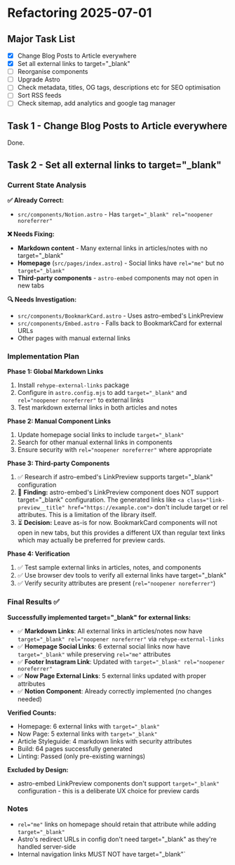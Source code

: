# Refactoring 2025-07-01

## Major Task List

- [x] Change Blog Posts to Article everywhere
- [x] Set all external links to target="\_blank"
- [ ] Reorganise components
- [ ] Upgrade Astro
- [ ] Check metadata, titles, OG tags, descriptions etc for SEO optimisation
- [ ] Sort RSS feeds
- [ ] Check sitemap, add analytics and google tag manager

## Task 1 - Change Blog Posts to Article everywhere

Done.

## Task 2 - Set all external links to target="\_blank"

### Current State Analysis

**✅ Already Correct:**

- `src/components/Notion.astro` - Has `target="_blank" rel="noopener noreferrer"`

**❌ Needs Fixing:**

- **Markdown content** - Many external links in articles/notes with no target="\_blank"
- **Homepage** (`src/pages/index.astro`) - Social links have `rel="me"` but no `target="_blank"`
- **Third-party components** - `astro-embed` components may not open in new tabs

**🔍 Needs Investigation:**

- `src/components/BookmarkCard.astro` - Uses astro-embed's LinkPreview
- `src/components/Embed.astro` - Falls back to BookmarkCard for external URLs
- Other pages with manual external links

### Implementation Plan

**Phase 1: Global Markdown Links**

1. Install `rehype-external-links` package
2. Configure in `astro.config.mjs` to add `target="_blank"` and `rel="noopener noreferrer"` to external links
3. Test markdown external links in both articles and notes

**Phase 2: Manual Component Links**

1. Update homepage social links to include `target="_blank"`
2. Search for other manual external links in components
3. Ensure security with `rel="noopener noreferrer"` where appropriate

**Phase 3: Third-party Components**

1. ✅ Research if astro-embed's LinkPreview supports target="\_blank" configuration
2. 📝 **Finding:** astro-embed's LinkPreview component does NOT support target="\_blank" configuration. The generated links like `<a class="link-preview__title" href="https://example.com">` don't include target or rel attributes. This is a limitation of the library itself.
3. ⏳ **Decision:** Leave as-is for now. BookmarkCard components will not open in new tabs, but this provides a different UX than regular text links which may actually be preferred for preview cards.

**Phase 4: Verification**

1. ✅ Test sample external links in articles, notes, and components
2. ✅ Use browser dev tools to verify all external links have target="\_blank"  
3. ✅ Verify security attributes are present (`rel="noopener noreferrer"`)

### Final Results ✅

**Successfully implemented target="_blank" for external links:**

- ✅ **Markdown Links**: All external links in articles/notes now have `target="_blank" rel="noopener noreferrer"` via `rehype-external-links`
- ✅ **Homepage Social Links**: 6 external social links now have `target="_blank"` while preserving `rel="me"` attributes  
- ✅ **Footer Instagram Link**: Updated with `target="_blank" rel="noopener noreferrer"`
- ✅ **Now Page External Links**: 5 external links updated with proper attributes
- ✅ **Notion Component**: Already correctly implemented (no changes needed)

**Verified Counts:**
- Homepage: 6 external links with `target="_blank"`
- Now Page: 5 external links with `target="_blank"`  
- Article Styleguide: 4 markdown links with security attributes
- Build: 64 pages successfully generated
- Linting: Passed (only pre-existing warnings)

**Excluded by Design:**
- astro-embed LinkPreview components don't support `target="_blank"` configuration - this is a deliberate UX choice for preview cards

### Notes

- `rel="me"` links on homepage should retain that attribute while adding `target="_blank"`
- Astro's redirect URLs in config don't need target="\_blank" as they're handled server-side
- Internal navigation links MUST NOT have target="\_blank"`
